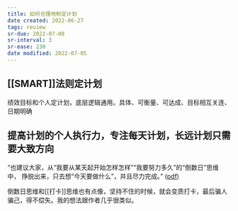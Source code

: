 ```yaml
---
title: 如何合理地制定计划
date created: 2022-06-27
tags: review
sr-due: 2022-07-08
sr-interval: 3
sr-ease: 230
date modified: 2022-07-05
---
```


## [[SMART]]法则定计划

绩效目标和个人定计划，底层逻辑通用。具体、可衡量、可达成、目标相互关连、日期明确

## 提高计划的个人执行力，专注每天计划，长远计划只需要大致方向

“也建议大家，从“我要从某天起开始怎样怎样”“我要努力多久”的“倒数日”思维中， 挣脱出来，只去想“今天要做什么”，并且尽力完成。” ([pdf](zotero://open-pdf/library/items/Y7DTQ5YF?page=5&annotation=MPNFLCQU))

倒数日思维和[[打卡]]思维也有点像，坚持不住的时候，就会变质打卡，最后骗人骗己，得不偿失。我的想法跟作者几乎很类似。
